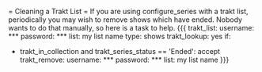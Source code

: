 = Cleaning a Trakt List =
If you are using configure_series with a trakt list, periodically you may wish to remove shows which have ended. Nobody wants to do that manually, so here is a task to help.
{{{
trakt_list:
  username: ***
  password: ***
  list: my list name
  type: shows
trakt_lookup: yes
if:
  - trakt_in_collection and trakt_series_status == 'Ended': accept
trakt_remove:
  username: ***
  password: ***
  list: my list name
}}}